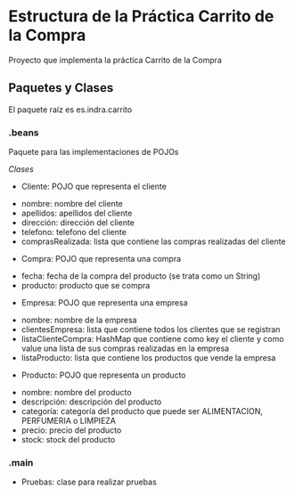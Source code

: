 # Estructura de la Práctica Carrito de la Compra

Proyecto que implementa la práctica Carrito de la Compra

## Paquetes y Clases

El paquete raíz es es.indra.carrito

### .beans

Paquete para las implementaciones de POJOs

*Clases*

* Cliente: POJO que representa el cliente
+ nombre: nombre del cliente
+ apellidos: apellidos del cliente
+ dirección: dirección del cliente
+ telefono: telefono del cliente
+ comprasRealizada: lista que contiene las compras realizadas del cliente
* Compra: POJO que representa una compra
+ fecha: fecha de la compra del producto (se trata como un String)
+ producto: producto que se compra
* Empresa: POJO que representa una empresa
+ nombre: nombre de la empresa
+ clientesEmpresa: lista que contiene todos los clientes que se registran
+ listaClienteCompra: HashMap que contiene como key el cliente y como value una lista de sus 
compras realizadas en la empresa
+ listaProducto: lista que contiene los productos que vende la empresa
* Producto: POJO que representa un producto
+ nombre: nombre del producto
+ descripción: descripción del producto
+ categoría: categoría del producto que puede ser ALIMENTACION, PERFUMERIA o LIMPIEZA
+ precio: precio del producto
+ stock: stock del producto

### .main

* Pruebas: clase para realizar pruebas
